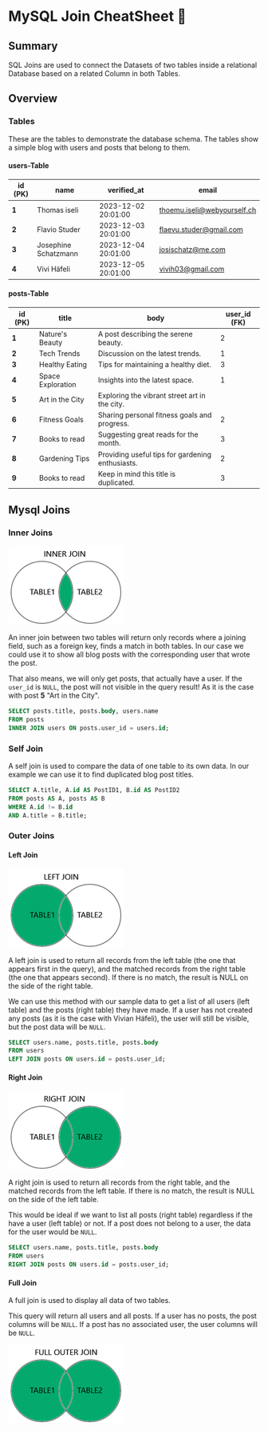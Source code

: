 # MySQL Join CheatSheet 📄

## Summary

SQL Joins are used to connect the Datasets of two tables inside a relational Database based on a related Column in both Tables.

## Overview

### Tables

These are the tables to demonstrate the database schema. The tables show a simple blog with users and posts that belong to them.

#### users-Table

| id (PK) | name                 | verified_at         | email                       |
| ------- | -------------------- | ------------------- | --------------------------- |
| **1**   | Thomas iseli         | 2023-12-02 20:01:00 | thoemu.iseli@webyourself.ch |
| **2**   | Flavio Studer        | 2023-12-03 20:01:00 | flaevu.studer@gmail.com     |
| **3**   | Josephine Schatzmann | 2023-12-04 20:01:00 | josischatz@me.com           |
| **4**   | Vivi Häfeli          | 2023-12-05 20:01:00 | vivih03@gmail.com           |

#### posts-Table

| id (PK) | title             | body                                             | user_id (FK) |
| ------- | ----------------- | ------------------------------------------------ | ------------ |
| **1**   | Nature's Beauty   | A post describing the serene beauty.             | 2            |
| **2**   | Tech Trends       | Discussion on the latest trends.                 | 1            |
| **3**   | Healthy Eating    | Tips for maintaining a healthy diet.             | 3            |
| **4**   | Space Exploration | Insights into the latest space.                  | 1            |
| **5**   | Art in the City   | Exploring the vibrant street art in the city.    |              |
| **6**   | Fitness Goals     | Sharing personal fitness goals and progress.     | 2            |
| **7**   | Books to read     | Suggesting great reads for the month.            | 3            |
| **8**   | Gardening Tips    | Providing useful tips for gardening enthusiasts. | 2            |
| **9**   | Books to read     | Keep in mind this title is duplicated.           | 3            |

## Mysql Joins

### Inner Joins

![Alt text](/assets/inner-join.png)

An inner join between two tables will return only records where a joining field, such as a foreign key, finds a match in both tables.
In our case we could use it to show all blog posts with the corresponding user that wrote the post.

That also means, we will only get posts, that actually have a user. If the `user_id` is `NULL`, the post will not visible in the query result! As it is the case with post **5** "Art in the City".

```sql
SELECT posts.title, posts.body, users.name
FROM posts
INNER JOIN users ON posts.user_id = users.id;
```

### Self Join

A self join is used to compare the data of one table to its own data.
In our example we can use it to find duplicated blog post titles.

```sql
SELECT A.title, A.id AS PostID1, B.id AS PostID2
FROM posts AS A, posts AS B
WHERE A.id != B.id
AND A.title = B.title;

```

### Outer Joins

#### Left Join

![Alt text](/assets/left-join.png)

A left join is used to return all records from the left table (the one that appears first in the query), and the matched records from the right table (the one that appears second). If there is no match, the result is NULL on the side of the right table.

We can use this method with our sample data to get a list of all users (left table) and the posts (right table) they have made. If a user has not created any posts (as it is the case with Vivian Häfeli), the user will still be visible, but the post data will be `NULL`.

```sql
SELECT users.name, posts.title, posts.body
FROM users
LEFT JOIN posts ON users.id = posts.user_id;

```

#### Right Join

![Alt text](/assets/right-join.png)

A right join is used to return all records from the right table, and the matched records from the left table. If there is no match, the result is NULL on the side of the left table.

This would be ideal if we want to list all posts (right table) regardless if the have a user (left table) or not. If a post does not belong to a user, the data for the user would be `NULL`.

```sql
SELECT users.name, posts.title, posts.body
FROM users
RIGHT JOIN posts ON users.id = posts.user_id;
```

#### Full Join

A full join is used to display all data of two tables.

This query will return all users and all posts. If a user has no posts, the post columns will be `NULL`. If a post has no associated user, the user columns will be `NULL`.

![Alt text](/assets/outer-join.png)
